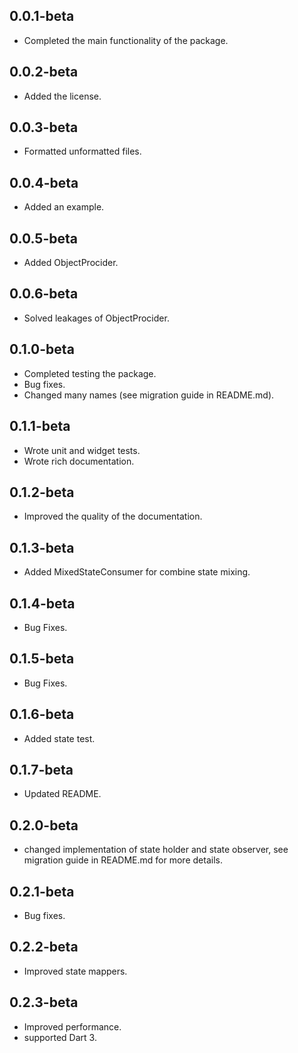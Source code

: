 ## 0.0.1-beta

* Completed the main functionality of the package.

## 0.0.2-beta

* Added the license.

## 0.0.3-beta

* Formatted unformatted files.

## 0.0.4-beta

* Added an example.

## 0.0.5-beta

* Added ObjectProcider<T>.

## 0.0.6-beta

* Solved leakages of ObjectProcider<T>.

## 0.1.0-beta

* Completed testing the package.
* Bug fixes.
* Changed many names (see migration guide in README.md).

## 0.1.1-beta
* Wrote unit and widget tests.
* Wrote rich documentation.

## 0.1.2-beta
* Improved the quality of the documentation.

## 0.1.3-beta
* Added MixedStateConsumer for combine state mixing.

## 0.1.4-beta
* Bug Fixes.

## 0.1.5-beta
* Bug Fixes.

## 0.1.6-beta
* Added state test.

## 0.1.7-beta
* Updated README.

## 0.2.0-beta
* changed implementation of state holder and state observer, see migration guide in README.md for more details.

## 0.2.1-beta
* Bug fixes.

## 0.2.2-beta
* Improved state mappers.

## 0.2.3-beta
* Improved performance.
* supported Dart 3.
